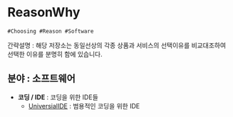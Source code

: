 ReasonWhy
===
```
#Choosing #Reason #Software
```

간략설명 : 해당 저장소는 동일선상의 각종 상품과 서비스의 선택이유를 비교대조하여 선택한 이유를 분명히 함에 있습니다.

## 분야 : 소프트웨어

- **코딩 / IDE** : 코딩을 위한 IDE들
  - [UniversialIDE](Software/Coding_IDE/UniversialIDE) : 범용적인 코딩을 위한 IDE
